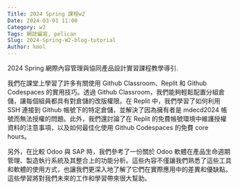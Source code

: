 ```yaml
---
Title: 2024 Spring 課程w2
Date: 2024-03-01 11:00
Category: w2
Tags: 網誌編寫, pelican
Slug: 2024-Spring-W2-blog-tutorial
Author: kmol
---
```


2024 Spring 網際內容管理與協同產品設計實習課程教學導引.

<!-- PELICAN_END_SUMMARY -->

我們在課堂上學習了許多有關使用 Github Classroom、Replit 和 Github Codespaces 的實用技巧。透過 Github Classroom，我們能夠輕鬆配置分組倉儲，讓每個組員都具有對倉儲的改版權限。在 Replit 中，我們學習了如何利用 SSH 連接到 Github 帳號下的特定倉儲，並解決了因為擁有者是 mdecd2024 帳號而無法授權的問題。此外，我們還討論了在 Replit 的免費帳號環境中維護授權資料的注意事項，以及如何最佳化使用 Github Codespaces 的免費 core hours。

另外，在比較 Odoo 與 SAP 時，我們參考了一份關於 Odoo 軟體在產品生命週期管理、製造執行系統及其整合上的功能分析。這些內容不僅讓我們熟悉了這些工具和軟體的使用方式，也讓我們更深入地了解了它們在實際應用中的差異和優缺點。這些學習將對我們未來的工作和學習帶來很大幫助。